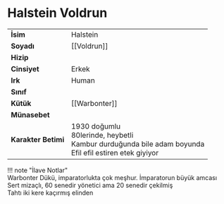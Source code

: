 # Halstein Voldrun  
|  |  |  
|---|---|  
| **İsim** | Halstein |  
| **Soyadı** | [[Voldrun]] |  
| **Hizip** |  |  
| **Cinsiyet** | Erkek |  
| **Irk** | Human |  
| **Sınıf** |  |  
| **Kütük** | [[Warbonter]] |  
| **Münasebet** |  |  
| **Karakter Betimi** | 1930 doğumlu<br>80lerinde, heybetli<br>Kambur durduğunda bile adam boyunda<br>Efil efil estiren etek giyiyor |  
  
  
!!! note "İlave Notlar"  
	Warbonter Dükü, imparatorlukta çok meşhur. İmparatorun büyük amcası  
	Sert mizaçlı, 60 senedir yönetici ama 20 senedir çekilmiş  
	Tahtı iki kere kaçırmış elinden  

